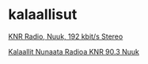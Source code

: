 # kalaallisut

[KNR Radio, Nuuk, 192 kbit/s Stereo](https://knr.gl/radiolivestream)

[Kalaallit Nunaata Radioa KNR 90.3 Nuuk](http://knr.gl/radiolivestream)

